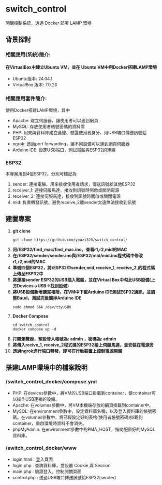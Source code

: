 # switch_control
 開關控制系統，透過 Docker 部署 LAMP 環境
## 背景探討
### 相關應用(系統)簡介:
#### 在VirtualBox中建立Ubuntu VM，並在 Ubuntu VM中用Docker搭建LAMP環境
 - Ubuntu版本: 24.04.1
 - VirtualBox 版本: 7.0.20
### 相關應用套件簡介:
使用Docker搭建LAMP環境，其中
- Apache: 建立伺服器，讓使用者可以連到網頁
- MySQL: 存放使用者帳號密碼的資料庫
- PHP: 用來與資料庫建立連線、驗證使用者身分、用USB端口傳送訊號給ESP32
- ngrok: 透過port forwarding，讓不同設備可以連到網頁伺服器
- Arduino IDE: 設定USB端口，測試電腦與ESP32的連線

### ESP32
本專案用到4個ESP32，分別可標記為:
1. sender: 連接電腦，用來接收使用者請求，傳送訊號給其他ESP32
2. receiver_1: 連接伺服馬達，接收到訊號時開啟或關閉電源
3. receiver_2: 連接伺服馬達，接收到訊號時開啟或關閉電源
4. mid: 負責轉發訊號，避免receive_2離sender太遠無法接收到訊號
 
## 建置專案

1. **git clone**
   ```=
   git clone https://github.com/youzi320/switch_control/
   ```
2. **用/ESP32/find_mac/find_mac.ino，查看r1,r2,mid的MAC**
3. **在/ESP32/sender/sender.ino與/ESP32/mid/mid.ino程式碼中修改r1,r2,mid的MAC**
4. **準備四個ESP32，將/ESP32中sender,mid,receive_1, receive_2,的程式碼上傳至ESP32中**
5. **將連接sender ESP32的USB插入電腦，並在Virtual Box中勾此USB設備(上方Devices->USB->找到設備)**
6. **將USB設備新增讀寫權限，在VM中下載Arduino IDE測試ESP32通訊，並調整Baud，測試完後關掉Arduino IDE**
   ```=
   sudo chmod 666 /dev/ttyUSB0
   ```
7. **Docker Compose**
   ```=
   cd switch_control
   docker compose up -d
   ```
8. **打開瀏覽器，預設登入帳號為: admin ，密碼為: admin**
9. **將傳入recive_1, receive_2程式碼的ESP32接上伺服馬達，並安裝在電源旁**
10. **透過ngrok進行端口轉發，即可在行動裝置上控制電源開關**

## 搭建LAMP環境中的檔案說明
### /switch_control_docker/compose.yml
- PHP: 在devices參數中，將VM的USB端口掛載到container，使container可以操作USB連接的設備。
- Apache: 在volumes參數中，將VM本機端存放的網頁掛載到container中。
- MySQL: 在environment參數中，設定資料庫名稱，以及登入資料庫的帳號密碼。在volumes參數中，將已經設定好的表格(使用者帳號密碼)掛載到container，重啟環境時資料不會消失。
- phpMyAdmin: 在environment參數中的PMA_HOST，指向配置好的MySQL資料庫。
### /switch_control_docker/www
- login.html : 登入頁面
- login.php : 查詢資料庫，並設置 Cookie 與 Session
- main.php : 驗證登入，控制開關頁面
- control.php : 透過USB端口傳送訊號給ESP32(sender)
